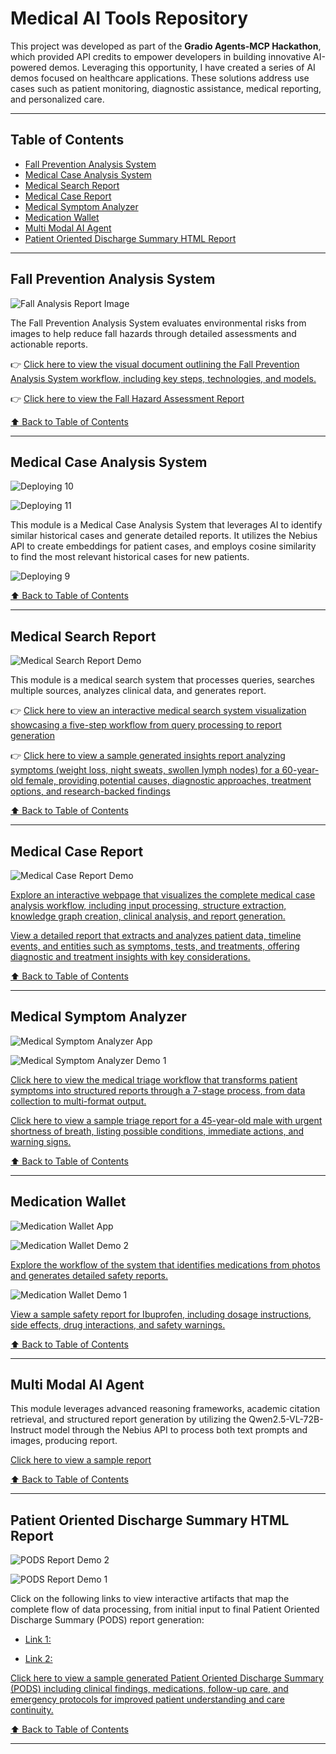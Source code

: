 # Medical AI Tools Repository

This project was developed as part of the **Gradio Agents-MCP Hackathon**, which provided API credits to empower developers in building innovative AI-powered demos. Leveraging this opportunity, I have created a series of AI demos focused on healthcare applications. These solutions address use cases such as patient monitoring, diagnostic assistance, medical reporting, and personalized care.

---

## Table of Contents

- [Fall Prevention Analysis System](#fall-prevention-analysis-system)
- [Medical Case Analysis System](#medical-case-analysis-system)
- [Medical Search Report](#medical-search-report)
- [Medical Case Report](#medical-case-report)
- [Medical Symptom Analyzer](#medical-symptom-analyzer)
- [Medication Wallet](#medication-wallet)
- [Multi Modal AI Agent](#multi-modal-ai-agent)
- [Patient Oriented Discharge Summary HTML Report](#patient-oriented-discharge-summary-html-report)

---

## Fall Prevention Analysis System

![Fall Analysis Report Image](https://nbahador.github.io/healthcare-ai-demos-api/Fall_analysis_report/demo_report_image.png)

The Fall Prevention Analysis System evaluates environmental risks from images to help reduce fall hazards through detailed assessments and actionable reports.

👉 [Click here to view the visual document outlining the Fall Prevention Analysis System workflow, including key steps, technologies, and models.](https://nbahador.github.io/healthcare-ai-demos-api/Fall_analysis_report/Workflow.html)

👉 [Click here to view the Fall Hazard Assessment Report](https://nbahador.github.io/healthcare-ai-demos-api/Fall_analysis_report/fall_analysis_report_20250630_225500.html)

[⬆ Back to Table of Contents](#table-of-contents)

---

## Medical Case Analysis System

![Deploying 10](https://nbahador.github.io/healthcare-ai-demos-api/Medical-case-analysis/images/deploying_10.jpg)

![Deploying 11](https://nbahador.github.io/healthcare-ai-demos-api/Medical-case-analysis/images/deploying_11.jpg)

This module is a Medical Case Analysis System that leverages AI to identify similar historical cases and generate detailed reports. It utilizes the Nebius API to create embeddings for patient cases, and employs cosine similarity to find the most relevant historical cases for new patients.

![Deploying 9](https://nbahador.github.io/healthcare-ai-demos-api/Medical-case-analysis/images/deploying_9.jpg)


[⬆ Back to Table of Contents](#table-of-contents)

---

## Medical Search Report

![Medical Search Report Demo](https://nbahador.github.io/healthcare-ai-demos-api/Medical_Search_Report/demo1.png)

This module is a medical search system that processes queries, searches multiple sources, analyzes clinical data, and generates report.

👉 [Click here to view an interactive medical search system visualization showcasing a five-step workflow from query processing to report generation](https://nbahador.github.io/healthcare-ai-demos-api/Medical_Search_Report/workflow.html)

👉 [Click here to view a sample generated insights report analyzing symptoms (weight loss, night sweats, swollen lymph nodes) for a 60-year-old female, providing potential causes, diagnostic approaches, treatment options, and research-backed findings](https://nbahador.github.io/healthcare-ai-demos-api/Medical_Search_Report/medical_report.html)


[⬆ Back to Table of Contents](#table-of-contents)

---

## Medical Case Report

![Medical Case Report Demo](https://nbahador.github.io/healthcare-ai-demos-api/Medical_case_report/demo1.png)

[Explore an interactive webpage that visualizes the complete medical case analysis workflow, including input processing, structure extraction, knowledge graph creation, clinical analysis, and report generation.](https://nbahador.github.io/healthcare-ai-demos-api/Medical_case_report/workflow.html)

[View a detailed report that extracts and analyzes patient data, timeline events, and entities such as symptoms, tests, and treatments, offering diagnostic and treatment insights with key considerations.](https://nbahador.github.io/healthcare-ai-demos-api/Medical_case_report/medical_case_report_20250630_115744.html)


[⬆ Back to Table of Contents](#table-of-contents)

---

## Medical Symptom Analyzer

![Medical Symptom Analyzer App](https://nbahador.github.io/healthcare-ai-demos-api/Medical_Symptom_Analyzer/App.png)

![Medical Symptom Analyzer Demo 1](https://nbahador.github.io/healthcare-ai-demos-api/Medical_Symptom_Analyzer/demo1.png)

[Click here to view the medical triage workflow that transforms patient symptoms into structured reports through a 7-stage process, from data collection to multi-format output.](https://nbahador.github.io/healthcare-ai-demos-api/Medical_Symptom_Analyzer/workflow.html)

[Click here to view a sample triage report for a 45-year-old male with urgent shortness of breath, listing possible conditions, immediate actions, and warning signs.](https://nbahador.github.io/healthcare-ai-demos-api/Medical_Symptom_Analyzer/report_45yo_male_20250701_205911.html)


[⬆ Back to Table of Contents](#table-of-contents)

---

## Medication Wallet

![Medication Wallet App](https://nbahador.github.io/healthcare-ai-demos-api/Medication_Wallet/app.png)

![Medication Wallet Demo 2](https://nbahador.github.io/healthcare-ai-demos-api/Medication_Wallet/demo2.png)

[Explore the workflow of the system that identifies medications from photos and generates detailed safety reports.](https://nbahador.github.io/healthcare-ai-demos-api/Medication_Wallet/workflow.html)

![Medication Wallet Demo 1](https://nbahador.github.io/healthcare-ai-demos-api/Medication_Wallet/demo1.png)

[View a sample safety report for Ibuprofen, including dosage instructions, side effects, drug interactions, and safety warnings.](https://nbahador.github.io/healthcare-ai-demos-api/Medication_Wallet/report.html)


[⬆ Back to Table of Contents](#table-of-contents)

---

## Multi Modal AI Agent

This module leverages advanced reasoning frameworks, academic citation retrieval, and structured report generation by utilizing the Qwen2.5-VL-72B-Instruct model through the Nebius API to process both text prompts and images, producing report.

[Click here to view a sample report](https://nbahador.github.io/healthcare-ai-demos-api/Multi_Modal_AI_Agent/report_2.html)


[⬆ Back to Table of Contents](#table-of-contents)

---

## Patient Oriented Discharge Summary HTML Report

![PODS Report Demo 2](https://nbahador.github.io/healthcare-ai-demos-api/Patient_Oriented_Discharge_Summary_HTML_report/demo2.png)

![PODS Report Demo 1](https://nbahador.github.io/healthcare-ai-demos-api/Patient_Oriented_Discharge_Summary_HTML_report/demo1.png)

Click on the following links to view interactive artifacts that map the complete flow of data processing, from initial input to final Patient Oriented Discharge Summary (PODS) report generation:

- [Link 1:](https://nbahador.github.io/healthcare-ai-demos-api/Patient_Oriented_Discharge_Summary_HTML_report/workflow_5.html)

- [Link 2:](https://nbahador.github.io/healthcare-ai-demos-api/Patient_Oriented_Discharge_Summary_HTML_report/workflow_1.html)

[Click here to view a sample generated Patient Oriented Discharge Summary (PODS) including clinical findings, medications, follow-up care, and emergency protocols for improved patient understanding and care continuity.](https://nbahador.github.io/healthcare-ai-demos-api/Patient_Oriented_Discharge_Summary_HTML_report/pods_report_20250630_195050.html)


[⬆ Back to Table of Contents](#table-of-contents)

---
